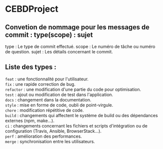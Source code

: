 # CEBDProject

## Convetion de nommage pour les messages de commit : type(scope) : sujet

type : Le type de commit effectué.
scope : Le numéro de tâche ou numéro de question.
sujet : Les détails concernant le commit.

## Liste des types :
`feat` : une fonctionnalité pour l'utilisateur.\
`fix` : une rapide correction de bug.\
`refactor` : une modification d'une partie du code pour optimisation.\
`test` : ajout ou modification de test dans l'application.\
`docs` : changement dans la documentation.\
`style` : mise en forme de code, oubli de point-virgule.\
`chore` : modification répétitive de code.\
`build` : changements qui affectent le système de build ou des dépendances externes (npm, make...).\
`ci` : changements concernant les fichiers et scripts d'intégration ou de configuration (Travis, Ansible, BrowserStack...).\
`perf` : amélioration des performances.\
`merge` : synchronisation entre les utilisateurs.
